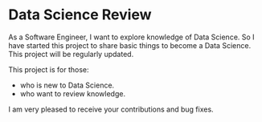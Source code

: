 # Data Science Review

As a Software Engineer, I want to explore knowledge of Data Science. So I have started this project to share basic things to become a Data Science. This project will be regularly updated.

This project is for those:
- who is new to Data Science.
- who want to review knowledge.

I am very pleased to receive your contributions and bug fixes.